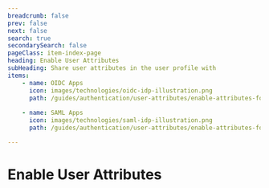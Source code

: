 ```yaml
---
breadcrumb: false
prev: false
next: false
search: true
secondarySearch: false
pageClass: item-index-page
heading: Enable User Attributes
subHeading: Share user attributes in the user profile with
items:
    - name: OIDC Apps
      icon: images/technologies/oidc-idp-illustration.png
      path: /guides/authentication/user-attributes/enable-attributes-for-oidc-app/
    
    - name: SAML Apps
      icon: images/technologies/saml-idp-illustration.png
      path: /guides/authentication/user-attributes/enable-attributes-for-saml-app/

---
```


# Enable User Attributes

<CardView/>
